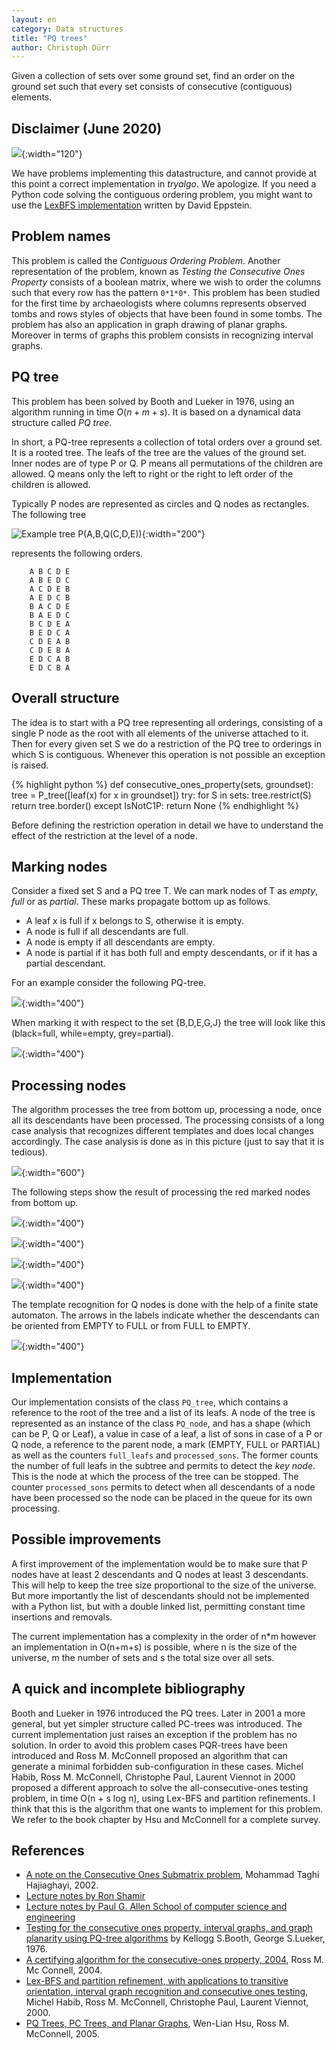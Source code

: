 ```yaml
---
layout: en
category: Data structures
title: "PQ trees"
author: Christoph Dürr
---
```


Given a collection of sets over some ground set, find an order on the ground set such that every set consists of consecutive (contiguous) elements.

## Disclaimer (June 2020)


![]({{site.images}}work-in-progress.svg){:width="120"}

We have problems implementing this datastructure, and cannot provide at this point a correct implementation in *tryalgo*. We apologize. If you need a Python code solving the contiguous ordering problem, you might want to use the [LexBFS implementation](https://www.ics.uci.edu/~eppstein/PADS/) written by David Eppstein.

## Problem names

This problem is called the *Contiguous Ordering Problem*.  Another representation of the problem, known as *Testing the Consecutive Ones Property* consists of a boolean matrix, where we wish to order the columns such that every row has the pattern `0*1*0*`. This problem has been studied for the first time by archaeologists where columns represents observed tombs and rows styles of objects that have been found in some tombs. The problem has also an application in graph drawing of planar graphs. Moreover in terms of graphs this problem consists in recognizing interval graphs.

## PQ tree

This problem has been solved by Booth and Lueker in 1976, using an algorithm running in time $O(n+m+s)$.  It is based on a dynamical data structure called *PQ tree*.

In short, a PQ-tree represents a collection of total orders over a ground set. It is a rooted tree. The
leafs of the tree are the values of the ground set. Inner nodes are of type P or Q. P
means all permutations of the children are allowed. Q means only the left
to right or the right to left order of the children is allowed.

Typically P nodes are represented as circles and Q nodes as rectangles. The following tree

![]({{site.images}}pq_tree_1.svg "Example tree P(A,B,Q(C,D,E))" ){:width="200"}

represents the following orders.

~~~
    A B C D E
    A B E D C
    A C D E B
    A E D C B
    B A C D E
    B A E D C
    B C D E A
    B E D C A
    C D E A B
    C D E B A
    E D C A B
    E D C B A
~~~

## Overall structure

The idea is to start with a PQ tree representing all orderings, consisting of a single P node as the root with all elements of the universe attached to it.  Then for every given set S we do a restriction of the PQ tree to orderings in which S is contiguous.  Whenever this operation is not possible an exception is raised.

{% highlight python %}
def consecutive_ones_property(sets, groundset):
    tree = P_tree([leaf(x) for x in groundset])
    try:
        for S in sets:
            tree.restrict(S)
        return tree.border()
    except IsNotC1P:
        return None
{% endhighlight %}

Before defining the restriction operation in detail we have to understand the effect of the restriction at the level of a node.

## Marking nodes

Consider a fixed set S and a PQ tree T.  We can mark nodes of T as *empty*, *full* or as *partial*.  These marks propagate bottom up as follows.

- A leaf x is full if x belongs to S, otherwise it is empty.
- A node is full if all descendants are full.
- A node is empty if all descendants are empty.
- A node is partial if it has both full and empty descendants, or if it has a partial descendant.


For an example consider the following PQ-tree.

![]({{site.images}}pq_tree_2.svg){:width="400"}

When marking it with respect to the set {B,D,E,G,J} the tree will look like this (black=full, while=empty, grey=partial).

![]({{site.images}}pq_tree_3.svg){:width="400"}

## Processing nodes

The algorithm processes the tree from bottom up, processing a node, once all its descendants have been processed.  The processing consists of a long case analysis that recognizes different templates and does local changes accordingly.  The case analysis is done as in this picture (just to say that it is tedious).

![]({{site.images}}pq_tree_Kamajii_eating.jpg){:width="600"}


The following steps show the result of processing the red marked nodes from bottom up.

![]({{site.images}}pq_tree_4.svg){:width="400"}

![]({{site.images}}pq_tree_5.svg){:width="400"}

![]({{site.images}}pq_tree_6.svg){:width="400"}

![]({{site.images}}pq_tree_7.svg){:width="400"}

The template recognition for Q nodes is done with the help of a finite state automaton. The arrows in the labels indicate whether the descendants can be oriented from EMPTY to FULL or from FULL to EMPTY.

![]({{site.images}}pq-tree-automaton.svg){:width="400"}

## Implementation

Our implementation consists of the class `PQ_tree`, which contains a reference to the root of the tree and a list of its leafs.  A node of the tree is represented as an instance of the class `PQ_node`, and has a shape (which can be P, Q or Leaf), a value in case of a leaf, a list of sons in case of a P or Q node, a reference to the parent node, a mark (EMPTY, FULL or PARTIAL) as well as the counters `full_leafs` and `processed_sons`. The former counts the number of full leafs in the subtree and permits to detect the *key node*.  This is the node at which the process of the tree can be stopped.  The counter `processed_sons` permits to detect when all descendants of a node have been processed so the node can be placed in the queue for its own processing.

## Possible improvements

A first improvement of the implementation would be to make sure that P nodes have at least 2 descendants and Q nodes at least 3 descendants.  This will help to keep the tree size proportional to the size of the universe.  But more importantly the list of descendants should not be implemented with a Python list, but with a double linked list, permitting constant time insertions and removals.

The current implementation has a complexity in the order of n*m however an implementation in O(n+m+s) is possible, where n is the size of the universe, m the number of sets and s the total size over all sets.

## A quick and incomplete bibliography

Booth and Lueker in 1976 introduced the PQ trees. Later in 2001 a more general, but yet simpler structure called PC-trees was introduced.  The current implementation just raises an exception if the problem has no solution.  In order to avoid this problem cases PQR-trees have been introduced and Ross M. McConnell proposed an algorithm that can generate a minimal forbidden sub-configuration in these cases.
Michel Habib, Ross M. McConnell, Christophe Paul, Laurent Viennot in 2000 proposed a different approach to solve the all-consecutive-ones testing problem, in time O(n + s log n), using Lex-BFS and partition refinements. I think that this is the algorithm that one wants to implement for this problem. We refer to the book chapter by Hsu and McConnell for a complete survey.

## References

- [A note on the Consecutive Ones Submatrix problem](http://klamath.stanford.edu/~yganjali/research/publications/Consecutive-ones.pdf), Mohammad Taghi Hajiaghayi, 2002.
- [Lecture notes by Ron Shamir](http://www.cs.tau.ac.il/~rshamir/algmb/00/scribe00/html/lec09/node4.html)
- [Lecture notes by Paul G. Allen School of computer science and engineering](https://courses.cs.washington.edu/courses/cse421/10au/lectures/PQ.pdf)
- [Testing for the consecutive ones property, interval graphs, and graph planarity using PQ-tree algorithms](http://www.sciencedirect.com/science/article/pii/S0022000076800451) by Kellogg S.Booth, George S.Lueker, 1976.
- [A certifying algorithm for the consecutive-ones property, 2004](http://www.cs.colostate.edu/~rmm/mcconnellSODA04.pdf), Ross M. Mc Connell, 2004.
- [Lex-BFS and partition refinement, with applications to transitive orientation, interval graph recognition and consecutive ones testing](https://www.cs.colostate.edu/pubserv/pubs/Habib-rmm-lexbfs.ps), Michel Habib, Ross M. McConnell, Christophe Paul, Laurent Viennot, 2000.
- [PQ Trees, PC Trees, and Planar Graphs](http://www.cs.colostate.edu/~rmm/pc2.pdf), Wen-Lian Hsu, Ross M. McConnell, 2005.

